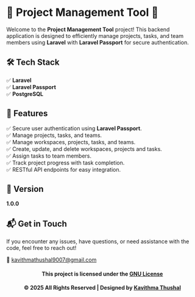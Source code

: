 # 🌟 Project Management Tool 🌟

Welcome to the **Project Management Tool** project! This backend application is designed to efficiently manage projects,
tasks, and team members using **Laravel** with **Laravel Passport** for secure authentication.

## 🛠️ Tech Stack

✅ **Laravel**<br/>
✅ **Laravel Passport**<br/>
✅ **PostgreSQL**<br/>

## 🚀 Features

✅ Secure user authentication using **Laravel Passport**.<br/>
✅ Manage projects, tasks, and teams.<br/>
✅ Manage workspaces, projects, tasks, and teams.<br/>
✅ Create, update, and delete workspaces, projects and tasks.<br/>
✅ Assign tasks to team members.<br/>
✅ Track project progress with task completion.<br/>
✅ RESTful API endpoints for easy integration.<br/>

## 📝 Version

**1.0.0**

## 📬 Get in Touch

If you encounter any issues, have questions, or need assistance with the code, feel free to reach out!

📧 [kavithmathushal9007@gmail.com](mailto:kavithmathushal9007@gmail.com)

<div align="center">

#### This project is licensed under the [GNU License](LICENSE)

#### © 2025 All Rights Reserved | Designed by [Kavithma Thushal](https://github.com/Kavithma-Thushal)

</div>
